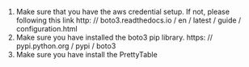 1. Make sure that you have the aws credential setup. If not, please following this link
    http: // boto3.readthedocs.io / en / latest / guide / configuration.html
2. Make sure you have installed the boto3 pip library.
    https: // pypi.python.org / pypi / boto3
3. Make sure you have install the PrettyTable
